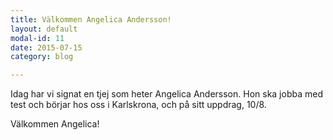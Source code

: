 ```yaml
---
title: Välkommen Angelica Andersson!
layout: default
modal-id: 11
date: 2015-07-15
category: blog

---
```


Idag har vi signat en tjej som heter Angelica Andersson. Hon ska jobba med test och börjar hos oss i Karlskrona, och på sitt uppdrag, 10/8. 

Välkommen Angelica!